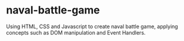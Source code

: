 # naval-battle-game
Using HTML, CSS and Javascript to create naval battle game, applying concepts such as DOM manipulation and Event Handlers.
